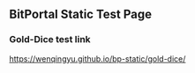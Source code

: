 ## BitPortal Static Test Page


### Gold-Dice test link
https://wenqingyu.github.io/bp-static/gold-dice/
